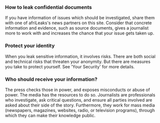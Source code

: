 
### How to leak confidential documents

If you have information of issues which should be investigated, share them with one of afriLeaks's news partners on this site. Consider that concrete information and evidence, such as source documents, gives a journalist more to work with and increases the chance that your issue gets taken up.

### Protect your identity

When you leak sensitive information, it involves risks. There are both social and technical risks that threaten your anonymity. But there are measures you take to protect yourself. See 'Your Security' for more details.

### Who should receive your information?

The press checks those in power, and exposes misconducts or abuse of power. The media has the resources to do so. Journalists are professionals who investigate, ask critical questions, and ensure all parties involved are asked about their side of the story. Furthermore, they work for mass media (newspapers, magazines, websites, radio, or television programs), through which they can make their knowledge public.
